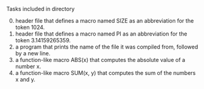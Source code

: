 Tasks included in directory

0. header file that defines a macro named SIZE as an abbreviation for the token 1024.
1. header file that defines a macro named PI as an abbreviation for the token 3.14159265359.
2.  a program that prints the name of the file it was compiled from, followed by a new line.
3. a function-like macro ABS(x) that computes the absolute value of a number x.
4. a function-like macro SUM(x, y) that computes the sum of the numbers x and y.
